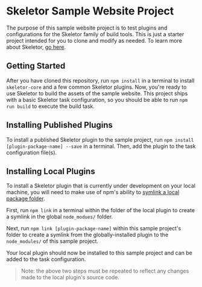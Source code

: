 # Skeletor Sample Website Project

The purpose of this sample website project is to test plugins and configurations for the Skeletor family of build tools. This is just a starter project intended for you to clone and modify as needed. To learn more about Skeletor, [go here](https://github.com/deg-skeletor/skeletor-core).

## Getting Started
After you have cloned this repository, run `npm install` in a terminal to install `skeletor-core` and a few common Skeletor plugins. 
Now, you're ready to use Skeletor to build the assets of the sample website. This project ships with a basic Skeletor task configuration, so you should be able to run `npm run build` to execute the build task.

## Installing Published Plugins
To install a published Skeletor plugin to the sample project, run `npm install [plugin-package-name] --save` in a terminal. Then, add the plugin to the task configuration file(s).

## Installing Local Plugins
To install a Skeletor plugin that is currently under development on your local machine, you will need to make use of npm's ability to [symlink a local package folder](https://docs.npmjs.com/cli/link). 

First, run `npm link` in a terminal within the folder of the local plugin to create a symlink in the global `node_modues/` folder.

Next, run `npm link [plugin-package-name]` within this sample project's folder to create a symlink from the globally-installed plugin to the `node_modules/` of this sample project.

Your local plugin should now be installed to this sample project and can be added to the task configuration. 
> Note: the above two steps must be repeated to reflect any changes made to the local plugin's source code.
